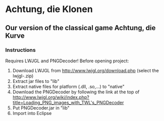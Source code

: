 # Achtung, die Klonen

## Our version of the classical game Achtung, die Kurve

### Instructions
Requires LWJGL and PNGDecoder! Before opening project:

1.  Download LWJGL from http://www.lwjgl.org/download.php (select the lwjgl-<version>.zip)
2.  Extract jar files to "lib"
3.  Extract native files for platform (.dll, .so,...) to "native"
4.  Download the PNGDecoder by following the link at the top of http://www.lwjgl.org/wiki/index.php?title=Loading_PNG_images_with_TWL's_PNGDecoder
5.  Put PNGDecoder.jar in "lib"
6.  Import into Eclipse